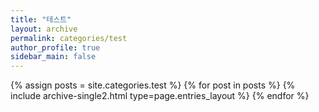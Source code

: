 ```yaml
---
title: "테스트"
layout: archive
permalink: categories/test
author_profile: true
sidebar_main: false
---
```


{% assign posts = site.categories.test %}
{% for post in posts %} {% include archive-single2.html type=page.entries_layout %} {% endfor %}
